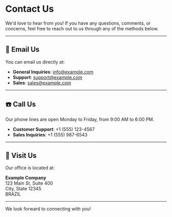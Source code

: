 # Contact Us

We'd love to hear from you! If you have any questions, comments, or concerns, feel free to reach out to us through any of the methods below.

---

## 📧 Email Us
You can email us directly at:
- **General Inquiries**: [info@example.com](info@example.com)
- **Support**: [support@example.com](support@example.com)
- **Sales**: [sales@example.com](sales@example.com)

---

## ☎️ Call Us
Our phone lines are open Monday to Friday, from 9:00 AM to 6:00 PM.

- **Customer Support**: +1 (555) 123-4567
- **Sales Inquiries**: +1 (555) 987-6543

---

## 📍 Visit Us

Our office is located at:

**Example Company**  
123 Main St, Suite 400  
City, State 12345  
BRAZIL 

---

We look forward to connecting with you!